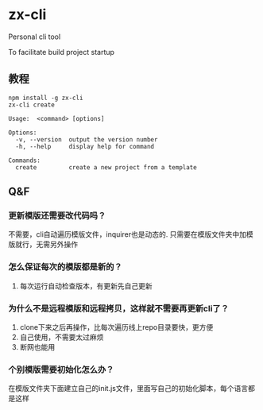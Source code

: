 # zx-cli
Personal cli tool

To facilitate build project startup

## 教程

```
npm install -g zx-cli
zx-cli create
```

```
Usage:  <command> [options]

Options:
  -v, --version  output the version number
  -h, --help     display help for command

Commands:
  create         create a new project from a template
```
## Q&F

### 更新模版还需要改代码吗？
不需要，cli自动遍历模版文件，inquirer也是动态的.
只需要在模版文件夹中加模版就行，无需另外操作

### 怎么保证每次的模版都是新的？
1. 每次运行自动检查版本，有更新先自己更新

### 为什么不是远程模版和远程拷贝，这样就不需要再更新cli了？
1. clone下来之后再操作，比每次遍历线上repo目录要快，更方便
2. 自己使用，不需要太过麻烦
3. 断网也能用

### 个别模版需要初始化怎么办？
在模版文件夹下面建立自己的init.js文件，里面写自己的初始化脚本，每个语言都是这样